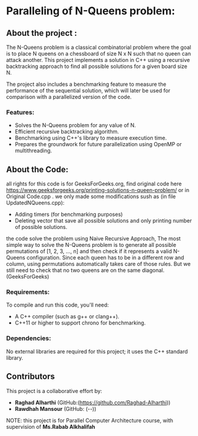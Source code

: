 # Paralleling of N-Queens problem:


## About the project :

The N-Queens problem is a classical combinatorial problem where the goal is to place N queens on a chessboard of size N x N such that no queen can attack another. This project implements a solution in C++ using a recursive backtracking approach to find all possible solutions for a given board size N.

The project also includes a benchmarking feature to measure the performance of the sequential solution, which will later be used for comparison with a parallelized version of the code.

### Features: 
- Solves the N-Queens problem for any value of N.
- Efficient recursive backtracking algorithm.
- Benchmarking using C++'s <chrono> library to measure execution time.
- Prepares the groundwork for future parallelization using OpenMP or multithreading.

## About the Code:
all rights for this code is for GeeksForGeeks.org, find original code here https://www.geeksforgeeks.org/printing-solutions-n-queen-problem/ or in Original Code.cpp .
we only made some modifications sush as (in file UpdatedNQueens.cpp):
- Adding timers (for benchmarking purposes)
- Deleting vector that save all possible solutions and only printing number of possible solutions.

the code solve the problem using Naive Recursive Approach, The most simple way to solve the N-Queens problem is to generate
all possible permutations of [1, 2, 3, …, n] and then check if it represents a valid N-Queens configuration. 
Since each queen has to be in a different row and column, using permutations automatically takes care of those rules. 
But we still need to check that no two queens are on the same diagonal. (GeeksForGeeks)

### Requirements:
To compile and run this code, you'll need:
- A C++ compiler (such as g++ or clang++).
- C++11 or higher to support chrono for benchmarking.


### Dependencies:
No external libraries are required for this project; it uses the C++ standard library.

## Contributors

This project is a collaborative effort by:

- **Raghad Alharthi** (GitHub:(https://github.com/Raghad-Alharthi))
- **Rawdhah Mansour** (GitHub: (--))


NOTE: this project is for Parallel Computer Architecture course, with supervision of **Ms.Rabab Alkhalifah**
